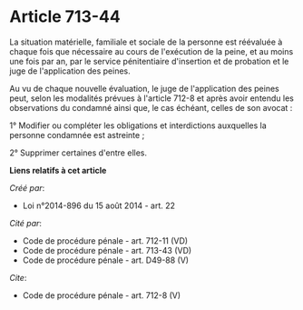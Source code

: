 # Article 713-44

La situation matérielle, familiale et sociale de la personne est réévaluée à chaque fois que nécessaire au cours de
l'exécution de la peine, et au moins une fois par an, par le service pénitentiaire d'insertion et de probation et le juge de
l'application des peines. 

Au vu de chaque nouvelle évaluation, le juge de l'application des peines peut, selon les modalités prévues à l'article 712-8
et après avoir entendu les observations du condamné ainsi que, le cas échéant, celles de son avocat : 

1° Modifier ou compléter les obligations et interdictions auxquelles la personne condamnée est astreinte ; 

2° Supprimer certaines d'entre elles.

**Liens relatifs à cet article**

_Créé par_:

  - Loi n°2014-896 du 15 août 2014 - art. 22

_Cité par_:

  - Code de procédure pénale - art. 712-11 (VD)
  - Code de procédure pénale - art. 713-43 (VD)
  - Code de procédure pénale - art. D49-88 (V)

_Cite_:

  - Code de procédure pénale - art. 712-8 (V)
